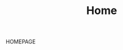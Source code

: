﻿---
sitemap: false
excerpt: "This is the home page for kimchi & tea"
title: 'Home'
permalink: /home/
---

HOMEPAGE